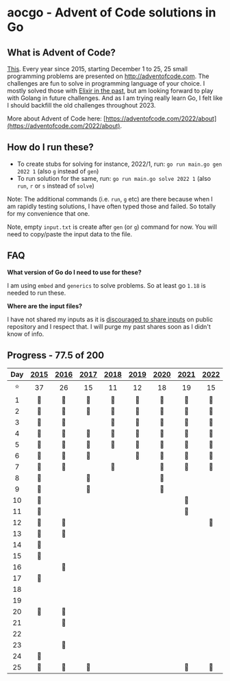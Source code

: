 # aocgo - Advent of Code solutions in Go

## What is Advent of Code?

[This](https://adventofcode.com). Every year since 2015, starting December 1 to 25, 25 small programming problems are presented on http://adventofcode.com. The challenges are fun to solve in programming language of your choice. I mostly solved those with [Elixir in the past](https://github.com/code-shoily/advent_of_code), but am looking forward to play with Golang in future challenges. And as I am trying really learn Go, I felt like I should backfill the old challenges throughout 2023. 

More about Advent of Code here: [https://adventofcode.com/2022/about](https://adventofcode.com/2022/about).

## How do I run these?
* To create stubs for solving for instance, 2022/1, run: `go run main.go gen 2022 1` (also `g` instead of `gen`)
* To run solution for the same, run: `go run main.go solve 2022 1` (also `run`, `r` or `s` instead of `solve`)

Note: The additional commands (i.e. `run`, `g` etc) are there because when I am rapidly testing solutions, I have often typed those and failed. So totally for my convenience that one.

Note, empty `input.txt` is create after `gen` (or `g`) command for now. You will need to copy/paste the input data to the file.

## FAQ

**What version of Go do I need to use for these?**

I am using `embed` and `generics` to solve problems. So at least go `1.18` is needed to run these. 

**Where are the input files?**

I have not shared my inputs as it is [discouraged to share inputs](https://www.reddit.com/r/adventofcode/comments/k99rod/sharing_input_data_were_we_requested_not_to/) on public repository and I respect that. I will purge my past shares soon as I didn't know of info. 

## Progress - 77.5 of 200

| Day | [2015](year15) | [2016](year16) | [2017](year17) | [2018](year18) | [2019](year19) | [2020](year20) | [2021](year21) | [2022](year22) |
|:---:|:-:|:-:|:-:|:-:|:-:|:-:|:-:|:-:|
| :star: | 37 | 26 | 15 | 11 | 12 | 18 | 19 | 15 |
|1| :1st_place_medal: | :1st_place_medal: | :1st_place_medal: | :1st_place_medal: | :1st_place_medal:| :1st_place_medal: | :1st_place_medal: | :1st_place_medal: |
|2| :1st_place_medal: | :1st_place_medal: | :1st_place_medal: | :1st_place_medal: | :1st_place_medal: | :1st_place_medal: | :1st_place_medal: | :1st_place_medal: |
|3| :1st_place_medal: | :1st_place_medal: | | :1st_place_medal: | :1st_place_medal: | :1st_place_medal: | :1st_place_medal: | :1st_place_medal: |
|4| :1st_place_medal: | :1st_place_medal: | :1st_place_medal: | :1st_place_medal: | :1st_place_medal: | :1st_place_medal: | :1st_place_medal: | :1st_place_medal: |
|5| :1st_place_medal: | :1st_place_medal: | :1st_place_medal: | :1st_place_medal: | :1st_place_medal: | :1st_place_medal: | :1st_place_medal: | :1st_place_medal: |
|6| :1st_place_medal: | :1st_place_medal: | :1st_place_medal: | | :1st_place_medal: | :1st_place_medal: | :1st_place_medal: | :1st_place_medal: |
|7| :1st_place_medal: | :1st_place_medal: | | :2nd_place_medal: | | :1st_place_medal: |  :1st_place_medal: | :1st_place_medal: |
|8| :1st_place_medal: | | :1st_place_medal: | | | :1st_place_medal: | | |
|9| :1st_place_medal: | | :1st_place_medal: | | | :1st_place_medal: | | |
|10| :1st_place_medal: | | | | | | :1st_place_medal: | |
|11| :1st_place_medal: | | | | | | :1st_place_medal: | |
|12| :1st_place_medal: | :1st_place_medal: | | | | | | :1st_place_medal: |
|13| :1st_place_medal: | :1st_place_medal: | | | | | | |
|14| :1st_place_medal: | | | | | | | |
|15| :1st_place_medal: | | | | | | | |
|16| | :1st_place_medal: | | | | | | |
|17| :1st_place_medal: | | | | | | | |
|18| | | | | | | | |
|19| | | | | | | | |
|20| :1st_place_medal: | :1st_place_medal: | | | | | | |
|21| | :1st_place_medal: | | | | | | |
|22| | | | | | | | |
|23| | :2nd_place_medal: | | | | | | |
|24| :1st_place_medal: | | | | | | | |
|25| :2nd_place_medal: | :2nd_place_medal: | :2nd_place_medal: | | | | :2nd_place_medal: | :2nd_place_medal: |
